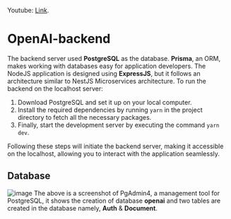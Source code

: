 Youtube: [Link](https://youtu.be/FX5HTyvH7p4).
# OpenAI-backend

The backend server used **PostgreSQL** as the database. **Prisma**, an ORM, makes working with databases easy for application developers. The NodeJS application is designed using **ExpressJS**, but it follows an architecture similar to NestJS Microservices architecture. To run the backend on the localhost server:

1. Download PostgreSQL and set it up on your local computer.
2. Install the required dependencies by running `yarn` in the project directory to fetch all the necessary packages.
3. Finally, start the development server by executing the command `yarn dev`.

Following these steps will initiate the backend server, making it accessible on the localhost, allowing you to interact with the application seamlessly.

## Database

![image](https://github.com/Hardchik/OpenAI-Backend/assets/83291010/80be2d72-f140-4030-80db-f4312fd2b1a7)
The above is a screenshot of PgAdmin4, a management tool for PostgreSQL, it shows the creation of database **openai** and two tables are created in the database namely, **Auth** & **Document**.
